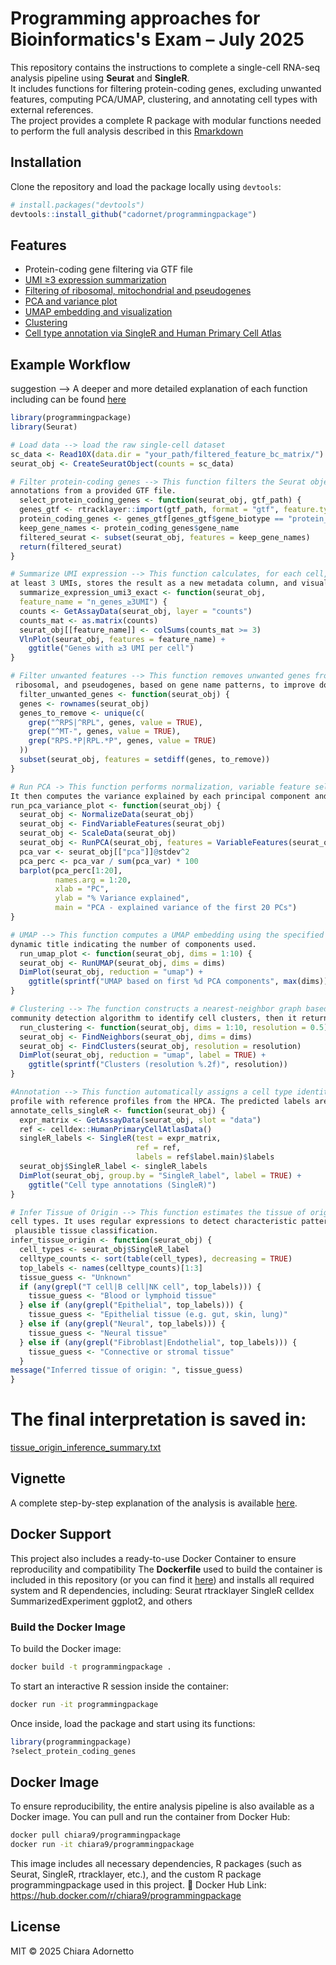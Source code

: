 # Programming approaches for Bioinformatics's Exam – July 2025

This repository contains the instructions to complete a single-cell RNA-seq analysis pipeline using **Seurat** and **SingleR**.  
It includes functions for filtering protein-coding genes, excluding unwanted features, computing PCA/UMAP, clustering, and annotating cell types with external references.  
The project provides a complete R package with modular functions needed to perform the full analysis described in this [Rmarkdown](https://github.com/cadornet/programmingpackage/blob/main/correct_rmd_scRNAseq_analysys_for_programming.Rmd)


## Installation

Clone the repository and load the package locally using `devtools`:
```r
# install.packages("devtools")
devtools::install_github("cadornet/programmingpackage")
```
## **Features**

- Protein-coding gene filtering via GTF file
- [UMI ≥3 expression summarization](https://github.com/cadornet/programmingpackage/blob/main/results/violinplot_umi3.png?raw=true)
- [Filtering of ribosomal, mitochondrial and pseudogenes](https://github.com/cadornet/programmingpackage/blob/main/results/my_summary.txt?raw=true)
- [PCA and variance plot](https://github.com/cadornet/programmingpackage/blob/main/results/pca_20PC.png?raw=true)
- [UMAP embedding and visualization](https://github.com/cadornet/programmingpackage/blob/main/results/umap_10PC.png?raw=true)
- [Clustering](https://github.com/cadornet/programmingpackage/blob/main/results/umap_clusters_res05.png?raw=true)
- [Cell type annotation via SingleR and Human Primary Cell Atlas](https://github.com/cadornet/programmingpackage/blob/main/results/umap_celltypes_SingleR.png?raw=true)


## Example Workflow
suggestion --> A deeper and more detailed explanation of each function including can be found [here](https://github.com/cadornet/programmingpackage/blob/main/docs/detailed_explanation.Rmd)

```r
library(programmingpackage)
library(Seurat) 

# Load data --> load the raw single-cell dataset
sc_data <- Read10X(data.dir = "your_path/filtered_feature_bc_matrix/")
seurat_obj <- CreateSeuratObject(counts = sc_data)

# Filter protein-coding genes --> This function filters the Seurat object to retain only protein-coding genes, based on 
annotations from a provided GTF file.
  select_protein_coding_genes <- function(seurat_obj, gtf_path) {
  genes_gtf <- rtracklayer::import(gtf_path, format = "gtf", feature.type = "gene")
  protein_coding_genes <- genes_gtf[genes_gtf$gene_biotype == "protein_coding"]
  keep_gene_names <- protein_coding_genes$gene_name
  filtered_seurat <- subset(seurat_obj, features = keep_gene_names)
  return(filtered_seurat)
}

# Summarize UMI expression --> This function calculates, for each cell, the number of genes with expression levels of 
at least 3 UMIs, stores the result as a new metadata column, and visualizes the distribution using a violin plot.
  summarize_expression_umi3_exact <- function(seurat_obj,
  feature_name = "n_genes_≥3UMI") {
  counts <- GetAssayData(seurat_obj, layer = "counts")
  counts_mat <- as.matrix(counts)
  seurat_obj[[feature_name]] <- colSums(counts_mat >= 3) 
  VlnPlot(seurat_obj, features = feature_name) + 
    ggtitle("Genes with ≥3 UMI per cell")
}

# Filter unwanted features --> This function removes unwanted genes from the Seurat object, specifically mitochondrial,
 ribosomal, and pseudogenes, based on gene name patterns, to improve downstream analysis quality.
  filter_unwanted_genes <- function(seurat_obj) {
  genes <- rownames(seurat_obj)
  genes_to_remove <- unique(c( 
    grep("^RPS|^RPL", genes, value = TRUE),
    grep("^MT-", genes, value = TRUE),
    grep("RPS.*P|RPL.*P", genes, value = TRUE)
  ))
  subset(seurat_obj, features = setdiff(genes, to_remove))
}

# Run PCA -> This function performs normalization, variable feature selection, scaling, and PCA on the Seurat object. 
It then computes the variance explained by each principal component and visualizes the first 20 components in a barplot.
run_pca_variance_plot <- function(seurat_obj) {
  seurat_obj <- NormalizeData(seurat_obj)
  seurat_obj <- FindVariableFeatures(seurat_obj)
  seurat_obj <- ScaleData(seurat_obj)
  seurat_obj <- RunPCA(seurat_obj, features = VariableFeatures(seurat_obj))
  pca_var <- seurat_obj[["pca"]]@stdev^2
  pca_perc <- pca_var / sum(pca_var) * 100
  barplot(pca_perc[1:20],
          names.arg = 1:20,
          xlab = "PC",
          ylab = "% Variance explained",
          main = "PCA - explained variance of the first 20 PCs")
}

# UMAP --> This function computes a UMAP embedding using the specified PCA dimensions and generates a UMAP plot with a
dynamic title indicating the number of components used.
  run_umap_plot <- function(seurat_obj, dims = 1:10) {
  seurat_obj <- RunUMAP(seurat_obj, dims = dims)
  DimPlot(seurat_obj, reduction = "umap") +
    ggtitle(sprintf("UMAP based on first %d PCA components", max(dims)))
}

# Clustering --> The function constructs a nearest-neighbor graph based on the selected PCA dimensions and applies a 
community detection algorithm to identify cell clusters, then it returns a UMAP plot for visualization.
  run_clustering <- function(seurat_obj, dims = 1:10, resolution = 0.5) {
  seurat_obj <- FindNeighbors(seurat_obj, dims = dims)
  seurat_obj <- FindClusters(seurat_obj, resolution = resolution)
  DimPlot(seurat_obj, reduction = "umap", label = TRUE) +
    ggtitle(sprintf("Clusters (resolution %.2f)", resolution))
}

#Annotation --> This function automatically assigns a cell type identity to each cell by comparing its gene expression 
profile with reference profiles from the HPCA. The predicted labels are added to the Seurat object metadata and visualized on a UMAP plot.
annotate_cells_singleR <- function(seurat_obj) {
  expr_matrix <- GetAssayData(seurat_obj, slot = "data")
  ref <- celldex::HumanPrimaryCellAtlasData()
  singleR_labels <- SingleR(test = expr_matrix,
                            ref = ref,
                            labels = ref$label.main)$labels
  seurat_obj$SingleR_label <- singleR_labels
  DimPlot(seurat_obj, group.by = "SingleR_label", label = TRUE) +
    ggtitle("Cell type annotations (SingleR)")
}

# Infer Tissue of Origin --> This function estimates the tissue of origin of the sample by analyzing the most represented annotated
cell types. It uses regular expressions to detect characteristic patterns within the top three cell types and returns a biologically
 plausible tissue classification.
infer_tissue_origin <- function(seurat_obj) {
  cell_types <- seurat_obj$SingleR_label
  celltype_counts <- sort(table(cell_types), decreasing = TRUE)
  top_labels <- names(celltype_counts)[1:3]
  tissue_guess <- "Unknown"
  if (any(grepl("T cell|B cell|NK cell", top_labels))) {
    tissue_guess <- "Blood or lymphoid tissue"
  } else if (any(grepl("Epithelial", top_labels))) {
    tissue_guess <- "Epithelial tissue (e.g. gut, skin, lung)"
  } else if (any(grepl("Neural", top_labels))) {
    tissue_guess <- "Neural tissue"
  } else if (any(grepl("Fibroblast|Endothelial", top_labels))) {
    tissue_guess <- "Connective or stromal tissue"
  }
message("Inferred tissue of origin: ", tissue_guess)
}

```
# The final interpretation is saved in:
[tissue_origin_inference_summary.txt](https://github.com/cadornet/programmingpackage/blob/main/vignettes/images/tissue_origin_inference_summary.txt)


## Vignette
A complete step-by-step explanation of the analysis is available [here](https://cadornet.github.io/programmingpackage/correct_vignette_analysis_steps.html).

## Docker Support
This project also includes a ready-to-use Docker Container to ensure reproducility and compatibility
The **Dockerfile** used to build the container is included in this repository (or you can find it [here](https://github.com/cadornet/programmingpackage/blob/main/Dockerfile?raw=true)) and installs all required system and R dependencies, including:
Seurat
rtracklayer
SingleR
celldex
SummarizedExperiment
ggplot2, and others
### Build the Docker Image
To build the Docker image:
```bash
docker build -t programmingpackage .
```
To start an interactive R session inside the container:
```bash
docker run -it programmingpackage
```
Once inside, load the package and start using its functions:
```r
library(programmingpackage)
?select_protein_coding_genes
```

## Docker Image
To ensure reproducibility, the entire analysis pipeline is also available as a Docker image.
You can pull and run the container from Docker Hub:
```bash
docker pull chiara9/programmingpackage
docker run -it chiara9/programmingpackage
```
This image includes all necessary dependencies, R packages (such as Seurat, SingleR, rtracklayer, etc.), and the custom R package programmingpackage used in this project.
🔗 Docker Hub Link: https://hub.docker.com/r/chiara9/programmingpackage





## License
MIT © 2025 Chiara Adornetto

